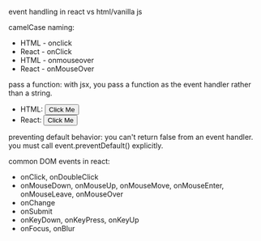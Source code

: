 event handling in react vs html/vanilla js

camelCase naming:
- HTML - onclick
- React - onClick
- HTML - onmouseover
- React - onMouseOver

pass a function: with jsx, you pass a function as the event handler rather than a string.

- HTML: <button onclick="handleClick()">Click Me</button>
- React: <button onClick={handleClick}>Click Me</button>

preventing default behavior: you can't return false from an event handler. you must call event.preventDefault() explicitly.

common DOM events in react:
- onClick, onDoubleClick
- onMouseDown, onMouseUp, onMouseMove, onMouseEnter, onMouseLeave, onMouseOver
- onChange
- onSubmit
- onKeyDown, onKeyPress, onKeyUp
- onFocus, onBlur

